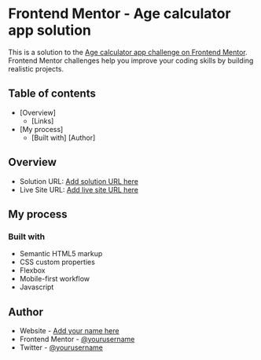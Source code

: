 # Frontend Mentor - Age calculator app solution

This is a solution to the [Age calculator app challenge on Frontend Mentor](https://www.frontendmentor.io/challenges/age-calculator-app-dF9DFFpj-Q). Frontend Mentor challenges help you improve your coding skills by building realistic projects.

## Table of contents

- [Overview]
  - [Links]
- [My process]
  - [Built with]
[Author]

## Overview

- Solution URL: [Add solution URL here]([https://your-solution-url.com](https://archiek9.github.io/age-calculator-app/))
- Live Site URL: [Add live site URL here]([https://your-live-site-url.com](https://archiek9.github.io/age-calculator-app/))

## My process

### Built with

- Semantic HTML5 markup
- CSS custom properties
- Flexbox
- Mobile-first workflow
- Javascript

## Author

- Website - [Add your name here](https://www.your-site.com)
- Frontend Mentor - [@yourusername](https://www.frontendmentor.io/profile/yourusername)
- Twitter - [@yourusername](https://www.twitter.com/yourusername)
